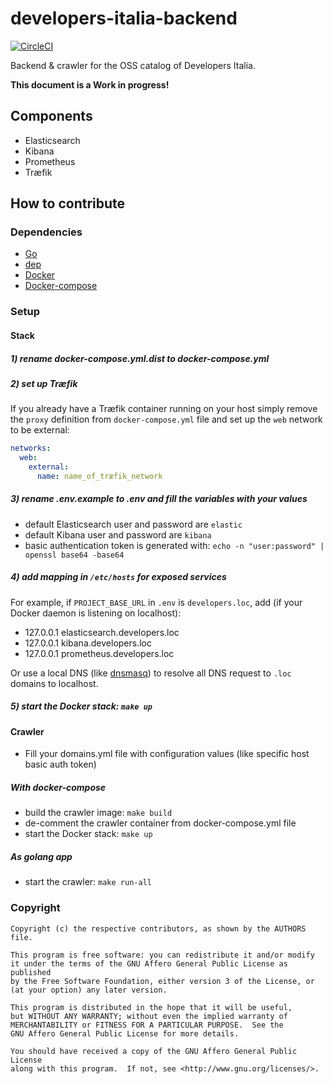 # developers-italia-backend

[![CircleCI](https://circleci.com/gh/italia/developers-italia-backend/tree/master.svg?style=svg)](https://circleci.com/gh/italia/developers-italia-backend/tree/master)

Backend &amp; crawler for the OSS catalog of Developers Italia.

**This document is a Work in progress!**

## Components

* Elasticsearch
* Kibana
* Prometheus
* Træfik

## How to contribute

### Dependencies

* [Go](https://golang.org/)
* [dep](https://github.com/golang/dep)
* [Docker](https://www.docker.com/)
* [Docker-compose](https://docs.docker.com/compose/)

### Setup

#### Stack

##### 1) rename docker-compose.yml.dist to docker-compose.yml

##### 2) set up Træfik

If you already have a Træfik container running on your host simply remove the `proxy` definition from
`docker-compose.yml` file and set up the `web` network to be external:

```yaml
networks:
  web:
    external:
      name: name_of_træfik_network
```

##### 3) rename .env.example to .env and fill the variables with your values

* default Elasticsearch user and password are `elastic`
* default Kibana user and password are `kibana`
* basic authentication token is generated with: `echo -n "user:password" | openssl base64 -base64`

##### 4) add mapping in `/etc/hosts` for exposed services

For example, if `PROJECT_BASE_URL` in `.env` is `developers.loc`, add (if your Docker daemon is listening on localhost):

* 127.0.0.1 elasticsearch.developers.loc
* 127.0.0.1 kibana.developers.loc
* 127.0.0.1 prometheus.developers.loc

Or use a local DNS (like [dnsmasq](https://en.wikipedia.org/wiki/Dnsmasq)) to resolve all DNS request to `.loc` domains
to localhost.

##### 5) start the Docker stack: `make up`

#### Crawler

* Fill your domains.yml file with configuration values (like specific host basic auth token)

##### With docker-compose

* build the crawler image: `make build`
* de-comment the crawler container from docker-compose.yml file
* start the Docker stack: `make up`

##### As golang app

* start the crawler: `make run-all`

### Copyright

```
Copyright (c) the respective contributors, as shown by the AUTHORS file.

This program is free software: you can redistribute it and/or modify
it under the terms of the GNU Affero General Public License as published
by the Free Software Foundation, either version 3 of the License, or
(at your option) any later version.

This program is distributed in the hope that it will be useful,
but WITHOUT ANY WARRANTY; without even the implied warranty of
MERCHANTABILITY or FITNESS FOR A PARTICULAR PURPOSE.  See the
GNU Affero General Public License for more details.

You should have received a copy of the GNU Affero General Public License
along with this program.  If not, see <http://www.gnu.org/licenses/>.
```

